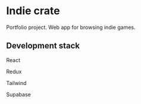 # Indie crate
Portfolio project. Web app for browsing indie games.

## Development stack
React

Redux

Tailwind

Supabase
  